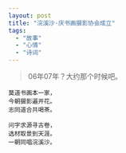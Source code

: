 ```yaml
---
layout: post
title: "浣溪沙·庆书画摄影协会成立"
tags:
  - "故事"
  - "心情"
  - "诗词"
---
```



> 06年07年？大约那个时候吧。


    莫道书画本一家，
    今朝摄影遍开花。
    志同道合共喝茶。

    问字求源寻古卷，
    选材取景到天涯。
    一朝同唱浣溪沙。
